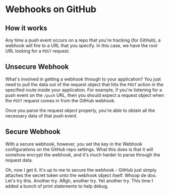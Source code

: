 # Webhooks on GitHub

## How it works

Any time a push event occurs on a repo that you're tracking (for GitHub), a
webhook will fire to a URL that you specify. In this case, we have the
root URL looking for a `POST` request.

## Unsecure Webhook

What's involved in getting a webhook through to your application? You
just need to pull the data out of the request object that hits the
`POST` action in the specified route inside your application. For
example, if you're listening for a push event on the `/push` URL, then
you should expect a request object when the `POST` request comes in from
the GitHub webhook.

Once you parse the request object properly, you're able to obtain all
the necessary data of that push event.

## Secure Webhook

With a secure webhook, however, you set the key in the Webhook
configurations on the GitHub repo settings. What this does is that it
will somehow encrypt the webhook, and it's much harder to parse through
the request data.

Oh, now I get it. It's up to me to secure the webhook - GitHub just
simply attaches the secret token onto the webhook object itself. Whoop
de doo. Let's try this. Another try. ARgh, another try. Yet another try.
This time I added a bunch of print statements to help debug.
